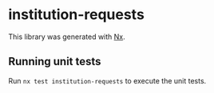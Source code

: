 # institution-requests

This library was generated with [Nx](https://nx.dev).

## Running unit tests

Run `nx test institution-requests` to execute the unit tests.
